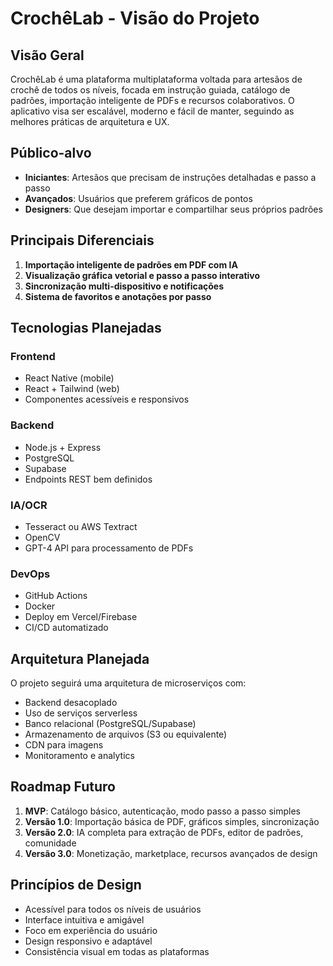 
# CrochêLab - Visão do Projeto

## Visão Geral
CrochêLab é uma plataforma multiplataforma voltada para artesãos de crochê de todos os níveis, focada em instrução guiada, catálogo de padrões, importação inteligente de PDFs e recursos colaborativos. O aplicativo visa ser escalável, moderno e fácil de manter, seguindo as melhores práticas de arquitetura e UX.

## Público-alvo
- **Iniciantes**: Artesãos que precisam de instruções detalhadas e passo a passo
- **Avançados**: Usuários que preferem gráficos de pontos
- **Designers**: Que desejam importar e compartilhar seus próprios padrões

## Principais Diferenciais
1. **Importação inteligente de padrões em PDF com IA**
2. **Visualização gráfica vetorial e passo a passo interativo**
3. **Sincronização multi-dispositivo e notificações**
4. **Sistema de favoritos e anotações por passo**

## Tecnologias Planejadas
### Frontend
- React Native (mobile)
- React + Tailwind (web)
- Componentes acessíveis e responsivos

### Backend
- Node.js + Express
- PostgreSQL
- Supabase
- Endpoints REST bem definidos

### IA/OCR
- Tesseract ou AWS Textract
- OpenCV
- GPT-4 API para processamento de PDFs

### DevOps
- GitHub Actions
- Docker
- Deploy em Vercel/Firebase
- CI/CD automatizado

## Arquitetura Planejada
O projeto seguirá uma arquitetura de microserviços com:
- Backend desacoplado
- Uso de serviços serverless
- Banco relacional (PostgreSQL/Supabase)
- Armazenamento de arquivos (S3 ou equivalente)
- CDN para imagens
- Monitoramento e analytics

## Roadmap Futuro
1. **MVP**: Catálogo básico, autenticação, modo passo a passo simples
2. **Versão 1.0**: Importação básica de PDF, gráficos simples, sincronização
3. **Versão 2.0**: IA completa para extração de PDFs, editor de padrões, comunidade
4. **Versão 3.0**: Monetização, marketplace, recursos avançados de design

## Princípios de Design
- Acessível para todos os níveis de usuários
- Interface intuitiva e amigável
- Foco em experiência do usuário
- Design responsivo e adaptável
- Consistência visual em todas as plataformas
